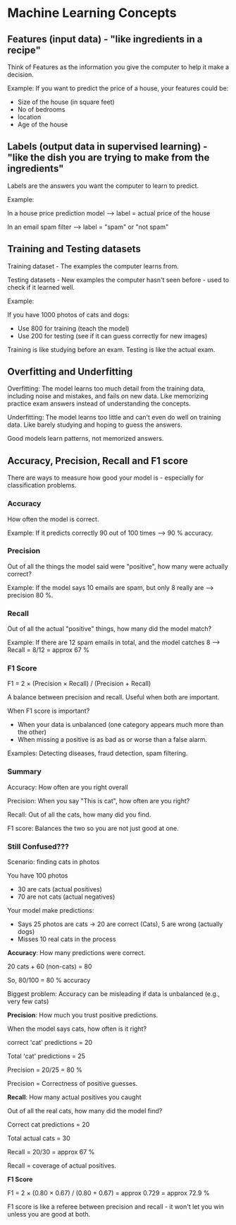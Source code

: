 # Machine Learning Concepts

## Features (input data) - "like ingredients in a recipe"

Think of Features as the information you give the computer to help it make a decision.

Example: If you want to predict the price of a house, your features could be:
- Size of the house (in square feet)
- No of bedrooms
- location
- Age of the house

## Labels (output data in supervised learning) - "like the dish you are trying to make from the ingredients"

Labels are the answers you want the computer to learn to predict.

Example:

In a house price prediction model --> label = actual price of the house

In an email spam filter --> label = "spam" or "not spam"

## Training and Testing datasets

Training dataset - The examples the computer learns from.

Testing datasets - New examples the computer hasn't seen before - used to check if it learned well.

Example: 

If you have 1000 photos of cats and dogs:

- Use 800 for training (teach the model)
- Use 200 for testing (see if it can guess correctly for new images)

Training is like studying before an exam. Testing is like the actual exam.

## Overfitting and Underfitting

Overfitting: The model learns too much detail from the training data, including noise and mistakes, and fails on new data. Like memorizing practice exam answers instead of understanding the concepts.

Underfitting: The model learns too little and can't even do well on training data. Like barely studying and hoping to guess the answers.

Good models learn patterns, not memorized answers.

## Accuracy, Precision, Recall and F1 score

There are ways to measure how good your model is - especially for classification problems.

### Accuracy

How often the model is correct.

Example: If it predicts correctly 90 out of 100 times --> 90 % accuracy.

### Precision

Out of all the things the model said were "positive", how many were actually correct?

Example: If the model says 10 emails are spam, but only 8 really are --> precision 80 %.

### Recall

Out of all the actual "positive" things, how many did the model match?

Example: If there are 12 spam emails in total, and the model catches 8 --> Recall = 8/12 = approx 67 %

### F1 Score

F1 = 2 × (Precision × Recall) / (Precision + Recall)

A balance between precision and recall. Useful when both are important.

When F1 score is important?
- When your data is unbalanced (one category appears much more than the other)
- When missing a positive is as bad as or worse than a false alarm.

Examples: Detecting diseases, fraud detection, spam filtering.

### Summary

Accuracy: How often are you right overall

Precision: When you say "This is cat", how often are you right?

Recall: Out of all the cats, how many did you find.

F1 score: Balances the two so you are not just good at one.

### Still Confused???

Scenario: finding cats in photos

You have 100 photos
- 30 are cats (actual positives)
- 70 are not cats (actual negatives)

Your model make predictions:
- Says 25 photos are cats -> 20 are correct (Cats), 5 are wrong (actually dogs)
- Misses 10 real cats in the process

**Accuracy**: How many predictions were correct.

20 cats + 60 (non-cats) = 80

So, 80/100 = 80 % accuracy

Biggest problem: Accuracy can be misleading if data is unbalanced (e.g., very few cats)

**Precision**: How much you trust positive predictions.

When the model says cats, how often is it right?

correct 'cat' predictions = 20

Total 'cat' predictions = 25

Precision = 20/25 = 80 %

Precision = Correctness of positive guesses.

**Recall**: How many actual positives you caught

Out of all the real cats, how many did the model find?

Correct cat predictions = 20

Total actual cats = 30

Recall = 20/30 = approx 67 %

Recall = coverage of actual positives.

**F1 Score**

F1 = 2 × (0.80 × 0.67) / (0.80 + 0.67) = approx 0.729 = approx 72.9 %

F1 score is like a referee between precision and recall - it won't let you win unless you are good at both.
